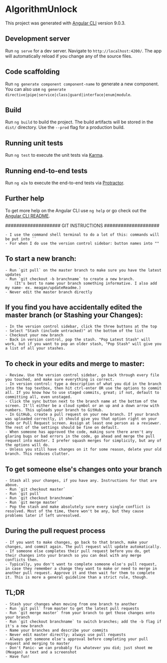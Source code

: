 # AlgorithmUnlock

This project was generated with [Angular CLI](https://github.com/angular/angular-cli) version 9.0.3.

## Development server

Run `ng serve` for a dev server. Navigate to `http://localhost:4200/`. The app will automatically reload if you change any of the source files.

## Code scaffolding

Run `ng generate component component-name` to generate a new component. You can also use `ng generate directive|pipe|service|class|guard|interface|enum|module`.

## Build

Run `ng build` to build the project. The build artifacts will be stored in the `dist/` directory. Use the `--prod` flag for a production build.

## Running unit tests

Run `ng test` to execute the unit tests via [Karma](https://karma-runner.github.io).

## Running end-to-end tests

Run `ng e2e` to execute the end-to-end tests via [Protractor](http://www.protractortest.org/).

## Further help

To get more help on the Angular CLI use `ng help` or go check out the [Angular CLI README](https://github.com/angular/angular-cli/blob/master/README.md).

#################### GIT INSTRUCTIONS ####################

    - I use the command shell terminal to do a lot of this: commands will be put into ``
    - For when I do use the version control sidebar: button names into ""

## To start a new branch:
    - Run `git pull` on the master branch to make sure you have the latest updates
    - Run `git checkout -b branchname` to create a new branch.
        (It's best to name your branch something informative. I also add my name- ex. meagan/updateReadme.)
    - Never edit the master branch directly

## If you find you have accidentally edited the master branch (or Stashing your Changes):
    - In the version control sidebar, click the three buttons at the top
    - Select "Stash (include untracked)" at the bottom of the list
    - Checkout your new branch
    - Back in version control, pop the stash. "Pop Latest Stash" will work, but if you want to pop an older stash, "Pop Stash" will give you a list of all your stashes.

## To check in your edits and merge to master:
    - Review. Use the version control sidebar, go back through every file you touched, and make sure everything is correct.
    - In version control: type a description of what you did in the branch into the top textbox, then hit ctrl-enter OR use the options to commit all. If you know how to use staged commits, great; if not, default to committing all, even unstaged.
    - Click the sync button next to the branch name at the bottom of the screen. It'll either be a cloud symbol or an up and a down arrow with numbers. This uploads your branch to GitHub.
    - In GitHub, create a pull request on your new branch. If your branch was uploaded correctly, it should give you that option right on your Code or Pull Request screen. Assign at least one person as a reviewer. The rest of the settings should be fine on default.
    - When someone has approved the code, making sure there aren't any glaring bugs or bad errors in the code, go ahead and merge the pull request into master. I prefer squash merges for simplicity, but any of the options will do. 
    - Unless you still have changes on it for some reason, delete your old branch. This reduces clutter.

## To get someone else's changes onto your branch
    - Stash all your changes, if you have any. Instructions for that are above.
    - Run `git checkout master`
    - Run `git pull`
    - Run `git checkout branchname`
    - Run `git merge master`
    - Pop the stash and make absolutely sure every single conflict is resolved. Most of the time, there won't be any, but they cause problems later if left unresolved. 

## During the pull request process
    - If you want to make changes, go back to that branch, make your changes, and commit again. The pull request will update automatically.
    - If someone else completes their pull request before you do, get their changes into your branch so you can deal with any merge conflicts then.
    - Typically, you don't want to complete someone else's pull request, in case they remember a change they want to make or need to merge in another pull request. Approve it and then wait for them to complete it. This is more a general guideline than a strict rule, though.

## TL;DR
    - Stash your changes when moving from one branch to another
    - Run `git pull` from master to get the latest pull requests
    - Run `git merge master` from your branch to get those changes onto your branch
    - Run `git checkout branchname` to switch branches; add the -b flag if it's a new branch
    - Name your branches and describe your commits
    - Never edit master directly; always use pull requests
    - Always get someone else's approval before completing your pull request and merging to master
    - Don't Panic- we can probably fix whatever you did; just shoot me (Meagan) a text and a screenshot
    - Have fun!
